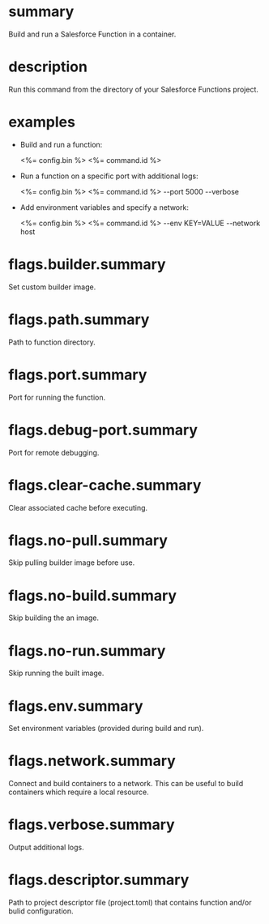 # summary

Build and run a Salesforce Function in a container.

# description

Run this command from the directory of your Salesforce Functions project.

# examples

- Build and run a function:

  <%= config.bin %> <%= command.id %>

- Run a function on a specific port with additional logs:

  <%= config.bin %> <%= command.id %> --port 5000 --verbose

- Add environment variables and specify a network:

  <%= config.bin %> <%= command.id %> --env KEY=VALUE --network host

# flags.builder.summary

Set custom builder image.

# flags.path.summary

Path to function directory.

# flags.port.summary

Port for running the function.

# flags.debug-port.summary

Port for remote debugging.

# flags.clear-cache.summary

Clear associated cache before executing.

# flags.no-pull.summary

Skip pulling builder image before use.

# flags.no-build.summary

Skip building the an image.

# flags.no-run.summary

Skip running the built image.

# flags.env.summary

Set environment variables (provided during build and run).

# flags.network.summary

Connect and build containers to a network. This can be useful to build containers which require a local resource.

# flags.verbose.summary

Output additional logs.

# flags.descriptor.summary

Path to project descriptor file (project.toml) that contains function and/or bulid configuration.
